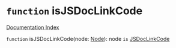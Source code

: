 # `function` isJSDocLinkCode

[Documentation Index](../README.md)

`function` isJSDocLinkCode(node: [Node](../interface.Node/README.md)): node `is` [JSDocLinkCode](../interface.JSDocLinkCode/README.md)

